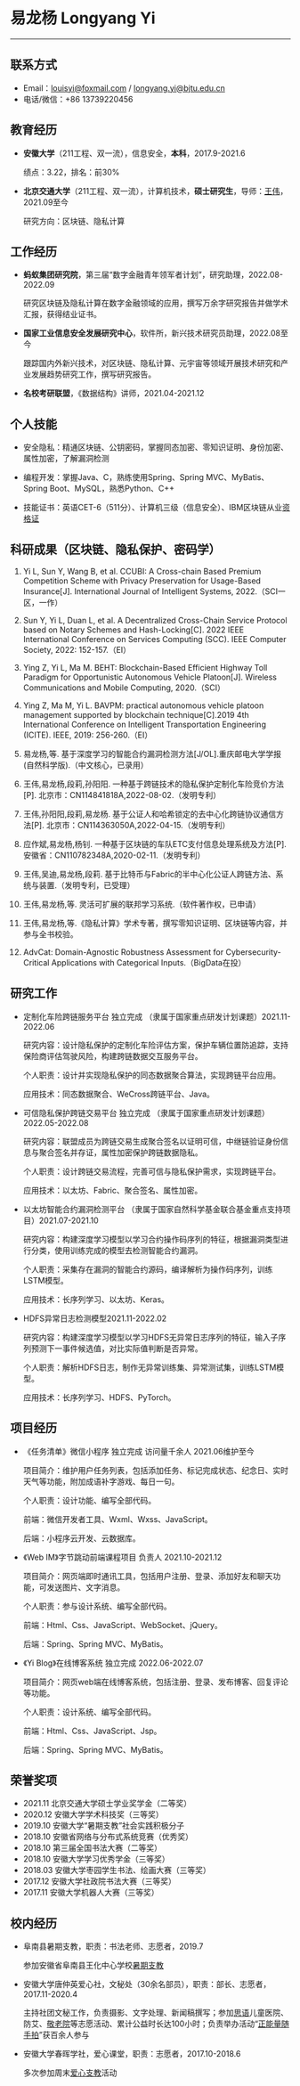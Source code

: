 # 易龙杨 Longyang Yi

---

## 联系方式

- Email：louisyi@foxmail.com / longyang.yi@bjtu.edu.cn
- 电话/微信：+86 13739220456

## 教育经历

- __安徽大学__（211工程、双一流），信息安全，__本科__，2017.9-2021.6

  绩点：3.22，排名：前30%

- __北京交通大学__（211工程、双一流），计算机技术，__硕士研究生__，导师：[王伟](http://infosec.bjtu.edu.cn/wangwei/)，2021.09至今

  研究方向：区块链、隐私计算

## 工作经历

- __蚂蚁集团研究院__，第三届“数字金融青年领军者计划”，研究助理，2022.08-2022.09

  研究区块链及隐私计算在数字金融领域的应用，撰写万余字研究报告并做学术汇报，获得结业证书。

- __国家工业信息安全发展研究中心__，软件所，新兴技术研究员助理，2022.08至今

  跟踪国内外新兴技术，对区块链、隐私计算、元宇宙等领域开展技术研究和产业发展趋势研究工作，撰写研究报告。

- __名校考研联盟__，《数据结构》讲师，2021.04-2021.12


## 个人技能

- 安全隐私：精通区块链、公钥密码，掌握同态加密、零知识证明、身份加密、属性加密，了解漏洞检测

- 编程开发：掌握Java、C，熟练使用Spring、Spring MVC、MyBatis、Spring Boot、MySQL，熟悉Python、C++

- 技能证书：英语CET-6（511分）、计算机三级（信息安全）、IBM区块链从业[资格证](https://www.credly.com/badges/04cc780a-883c-4e5b-a78d-ff0a9c074c2c/print)


## 科研成果（区块链、隐私保护、密码学）

1. Yi L, Sun Y, Wang B, et al. CCUBI: A Cross-chain Based Premium Competition Scheme with Privacy Preservation for Usage-Based Insurance[J]. International Journal of Intelligent Systems, 2022.（SCI一区，一作）

2. Sun Y, Yi L, Duan L, et al. A Decentralized Cross-Chain Service Protocol based on Notary Schemes and Hash-Locking[C]. 2022 IEEE International Conference on Services Computing (SCC). IEEE Computer Society, 2022: 152-157.（EI）

3. Ying Z, Yi L, Ma M. BEHT: Blockchain-Based Efficient Highway Toll Paradigm for Opportunistic Autonomous Vehicle Platoon[J]. Wireless Communications and Mobile Computing, 2020.（SCI）

4. Ying Z, Ma M, Yi L. BAVPM: practical autonomous vehicle platoon management supported by blockchain technique[C].2019 4th International Conference on Intelligent Transportation Engineering (ICITE). IEEE, 2019: 256-260.（EI）

5. 易龙杨,等. 基于深度学习的智能合约漏洞检测方法[J/OL].重庆邮电大学学报(自然科学版).（中文核心，已录用）

6. 王伟,易龙杨,段莉,孙阳阳. 一种基于跨链技术的隐私保护定制化车险竞价方法[P]. 北京市：CN114841818A,2022-08-02.（发明专利）

7. 王伟,孙阳阳,段莉,易龙杨. 基于公证人和哈希锁定的去中心化跨链协议通信方法[P]. 北京市：CN114363050A,2022-04-15.（发明专利）

8. 应作斌,易龙杨,杨钊. 一种基于区块链的车队ETC支付信息处理系统及方法[P]. 安徽省：CN110782348A,2020-02-11.（发明专利）

9. 王伟,吴迪,易龙杨,段莉. 基于比特币与Fabric的半中心化公证人跨链方法、系统与装置.（发明专利，已受理）

10. 王伟,易龙杨,等. 灵活可扩展的联邦学习系统.（软件著作权，已申请）

11. 王伟,易龙杨,等.《隐私计算》学术专著，撰写零知识证明、区块链等内容，并参与全书校验。

12. AdvCat: Domain-Agnostic Robustness Assessment for Cybersecurity-Critical Applications with Categorical Inputs.（BigData在投）

## 研究工作

- 定制化车险跨链服务平台 独立完成 （隶属于国家重点研发计划课题）2021.11-2022.06

  研究内容：设计隐私保护的定制化车险评估方案，保护车辆位置防追踪，支持保险商评估驾驶风险，构建跨链数据交互服务平台。

  个人职责：设计并实现隐私保护的同态数据聚合算法，实现跨链平台应用。

  应用技术：同态数据聚合、WeCross跨链平台、Java。

- 可信隐私保护跨链交易平台 独立完成 （隶属于国家重点研发计划课题）2022.05-2022.08

  研究内容：联盟成员为跨链交易生成聚合签名以证明可信，中继链验证身份信息与聚合签名并存证，属性加密保护跨链数据隐私。

  个人职责：设计跨链交易流程，完善可信与隐私保护需求，实现跨链平台。

  应用技术：以太坊、Fabric、聚合签名、属性加密。

- 以太坊智能合约漏洞检测平台 （隶属于国家自然科学基金联合基金重点支持项目）2021.07-2021.10

  研究内容：构建深度学习模型以学习合约操作码序列的特征，根据漏洞类型进行分类，使用训练完成的模型去检测智能合约漏洞。

  个人职责：采集存在漏洞的智能合约源码，编译解析为操作码序列，训练LSTM模型。

  应用技术：长序列学习、以太坊、Keras。

- HDFS异常日志检测模型2021.11-2022.02 

  研究内容：构建深度学习模型以学习HDFS无异常日志序列的特征，输入子序列预测下一事件候选值，对比实际值判断是否异常。

  个人职责：解析HDFS日志，制作无异常训练集、异常测试集，训练LSTM模型。

  应用技术：长序列学习、HDFS、PyTorch。



## 项目经历

- 《任务清单》微信小程序 独立完成 访问量千余人	2021.06维护至今

  项目简介：维护用户任务列表，包括添加任务、标记完成状态、纪念日、实时天气等功能，附加成语补字游戏、每日一句。

  个人职责：设计功能、编写全部代码。

  前端：微信开发者工具、Wxml、Wxss、JavaScript。

  后端：小程序云开发、云数据库。

- 《Web IM》字节跳动前端课程项目 负责人	2021.10-2021.12

  项目简介：网页端即时通讯工具，包括用户注册、登录、添加好友和聊天功能，可发送图片、文字消息。

  个人职责：参与设计系统、编写全部代码。

  前端：Html、Css、JavaScript、WebSocket、jQuery。

  后端：Spring、Spring MVC、MyBatis。

- 《Yi Blog》在线博客系统 独立完成	2022.06-2022.07

  项目简介：网页web端在线博客系统，包括注册、登录、发布博客、回复评论等功能。

  个人职责：设计系统、编写全部代码。

  前端：Html、Css、JavaScript、Jsp。

  后端：Spring、Spring MVC、MyBatis。


## 荣誉奖项

- 2021.11 北京交通大学硕士学业奖学金（二等奖）
- 2020.12 安徽大学学术科技奖（三等奖）
- 2019.10 安徽大学“暑期支教”社会实践积极分子
- 2018.10 安徽省网络与分布式系统竞赛（优秀奖）
- 2018.10 第三届全国书法大赛（二等奖）
- 2018.10 安徽大学学习优秀学金（三等奖）
- 2018.03 安徽大学枣园学生书法、绘画大赛（三等奖）
- 2017.12 安徽大学社政院书法大赛（三等奖）
- 2017.11 安徽大学机器人大赛（三等奖）

## 校内经历

- 阜南县暑期支教，职责：书法老师、志愿者，2019.7

  参加安徽省阜南县王化中心学校[暑期支教](https://mp.weixin.qq.com/s/bjRsgUkEp_9LkWBuDaWTPg)

- 安徽大学唐仲英爱心社，文秘处（30余名部员），职责：部长、志愿者，2017.11-2020.4

  主持社团文秘工作，负责摄影、文字处理、新闻稿撰写；参加[思语](https://mp.weixin.qq.com/s/YDQYDllXB0Ym2EurpSugbw)儿童医院、防艾、[敬老院](https://mp.weixin.qq.com/s/2Qg7dWrls6_LtkTHRALhZQ)等志愿活动、累计公益时长达100小时；负责举办活动“[正能量随手拍](https://mp.weixin.qq.com/s/uYTVEgMfEKEB2qfmNVYPPQ)”获百余人参与

- 安徽大学春晖学社，爱心课堂，职责：志愿者，2017.10-2018.6

  多次参加周末[爱心支教](https://mp.weixin.qq.com/s/LMNa-lutbY_ltHJeH7nyJg)活动

